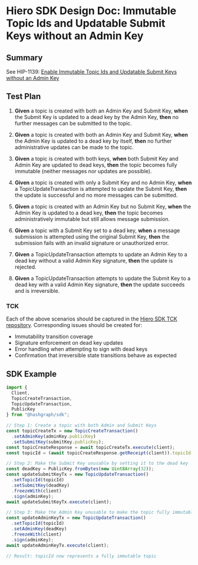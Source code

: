 # Hiero SDK Design Doc: Immutable Topic Ids and Updatable Submit Keys without an Admin Key

## Summary

See HIP-1139: [Enable Immutable Topic Ids and Updatable Submit Keys without an Admin Key](https://github.com/hashgraph/hedera-improvement-proposal/pull/1139)

## Test Plan

1. **Given** a topic is created with both an Admin Key and Submit Key, **when** the Submit Key is updated to a dead key by the Admin Key, **then** no further messages can be submitted to the topic.

2. **Given** a topic is created with both an Admin Key and Submit Key, **when** the Admin Key is updated to a dead key by itself, **then** no further administrative updates can be made to the topic.

3. **Given** a topic is created with both keys, **when** both Submit Key and Admin Key are updated to dead keys, **then** the topic becomes fully immutable (neither messages nor updates are possible).

4. **Given** a topic is created with only a Submit Key and no Admin Key, **when** a TopicUpdateTransaction is attempted to update the Submit Key, **then** the update is successful and no more messages can be submitted.

5. **Given** a topic is created with an Admin Key but no Submit Key, **when** the Admin Key is updated to a dead key, **then** the topic becomes administratively immutable but still allows message submission.

6. **Given** a topic with a Submit Key set to a dead key, **when** a message submission is attempted using the original Submit Key, **then** the submission fails with an invalid signature or unauthorized error.

7. **Given** a TopicUpdateTransaction attempts to update an Admin Key to a dead key without a valid Admin Key signature, **then** the update is rejected.

8. **Given** a TopicUpdateTransaction attempts to update the Submit Key to a dead key with a valid Admin Key signature, **then** the update succeeds and is irreversible.

### TCK

Each of the above scenarios should be captured in the [Hiero SDK TCK repository](https://github.com/hiero-ledger/hiero-sdk-tck). Corresponding issues should be created for:

* Immutability transition coverage
* Signature enforcement on dead key updates
* Error handling when attempting to sign with dead keys
* Confirmation that irreversible state transitions behave as expected

## SDK Example

```javascript
import {
  Client,
  TopicCreateTransaction,
  TopicUpdateTransaction,
  PublicKey
} from "@hashgraph/sdk";

// Step 1: Create a topic with both Admin and Submit Keys
const topicCreateTx = new TopicCreateTransaction()
  .setAdminKey(adminKey.publicKey)
  .setSubmitKey(submitKey.publicKey);
const topicCreateResponse = await topicCreateTx.execute(client);
const topicId = (await topicCreateResponse.getReceipt(client)).topicId;

// Step 2: Make the Submit Key unusable by setting it to the dead key
const deadKey = PublicKey.fromBytes(new Uint8Array(32));
const updateSubmitKeyTx = new TopicUpdateTransaction()
  .setTopicId(topicId)
  .setSubmitKey(deadKey)
  .freezeWith(client)
  .sign(adminKey);
await updateSubmitKeyTx.execute(client);

// Step 3: Make the Admin Key unusable to make the topic fully immutable
const updateAdminKeyTx = new TopicUpdateTransaction()
  .setTopicId(topicId)
  .setAdminKey(deadKey)
  .freezeWith(client)
  .sign(adminKey);
await updateAdminKeyTx.execute(client);

// Result: topicId now represents a fully immutable topic
```